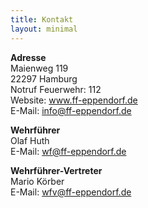 ```yaml
---
title: Kontakt
layout: minimal
---
```


**Adresse**  
Maienweg 119  
22297 Hamburg  
Notruf Feuerwehr: 112  
Website: www.ff-eppendorf.de  
E-Mail: info@ff-eppendorf.de  

**Wehrführer**  
Olaf Huth  
E-Mail: wf@ff-eppendorf.de  

**Wehrführer-Vertreter**    
Mario Körber  
E-Mail: wfv@ff-eppendorf.de  